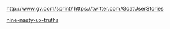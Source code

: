 
http://www.gv.com/sprint/
https://twitter.com/GoatUserStories

[nine-nasty-ux-truths](https://medium.com/radical-ux/nine-nasty-ux-truths-83b30ea94355?ref=webdesignernews.com&swoff=true#.h3v3vqhwy)
